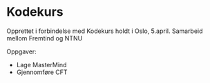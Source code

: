 # Kodekurs
Opprettet i forbindelse med Kodekurs holdt i Oslo, 5.april. Samarbeid mellom Fremtind og NTNU


Oppgaver: 
* Lage MasterMind
* Gjennomføre CFT

